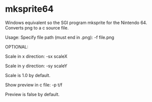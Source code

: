 # mksprite64

Windows equivalent so the SGI program mksprite for the Nintendo 64. Converts png to a c source file.

Usage:
Specify file path (must end in .png): -f file.png

OPTIONAL:

Scale in x direction: -sx scaleX

Scale in y direction: -sy scaleY

Scale is 1.0 by default.


Show preview in c file: -p t/f

Preview is false by default.
